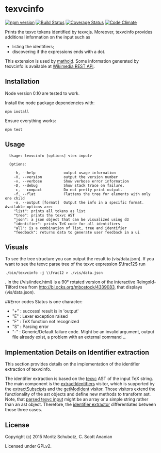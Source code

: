 # texvcinfo
[![npm version](https://badge.fury.io/js/texvcinfo.svg)](http://badge.fury.io/js/texvcinfo)
[![Build Status][1]][2]
[![Coverage Status](https://coveralls.io/repos/github/wikimedia/texvcinfo/badge.svg?branch=master)](https://coveralls.io/github/wikimedia/texvcinfo?branch=master)
[![Code Climate](https://codeclimate.com/github/physikerwelt/texvcinfo/badges/gpa.svg)](https://codeclimate.com/github/physikerwelt/texvcinfo)

Prints the texvc tokens identified by texvcjs.
Moreover, texvcinfo provides additional information on the input such as
* listing the identifiers;
* discovering if the expressions ends with a dot.

This extension is used by [mathoid](https://github.com/wikimedia/mathoid). Some information generated by texvcinfo is
available at [Wikimedia REST API](https://en.wikipedia.org/api/rest_v1/#!/Math/post_media_math_check_type).

## Installation

Node version 0.10 are tested to work.

Install the node package dependencies with:
```
npm install
```
Ensure everything works:
```
npm test
```

## Usage

```
  Usage: texvcinfo [options] <tex input>

  Options:

    -h, --help             output usage information
    -V, --version          output the version number
    -v, --verbose          Show verbose error information
    -D, --debug            Show stack trace on failure.
    -c, --compact          Do not pretty print output.
    -f, --flat             Flattens the tree for elements with only one child
    -o, --output [format]  Output the info in a specific format. Available options are:
    "list": prints all tokens as list
    "tree": prints the texvc AST
    "json": a json object that can be visualized using d3
    "identifier": prints TeX code for all identifiers
    "all": is a combination of list, tree and identifier
    "feedback": returns data to generate user feedback in a ui
```

## Visuals
To see the tree structure you can output the result to (vis/data.json).
If you want to see the texvc parse tree of the texvc expression $\frac12$ run
```
./bin/texvcinfo -j \\frac12 > ./vis/data.json
```
.
In the (/vis/index.html) is a 90° rotated version of the interactive Reingold–Tilford tree from
http://bl.ocks.org/mbostock/4339083, that displays (vis/data.json).

##Error codes
Status is one character:

- "+" : success! result is in 'output'
- "E" : Lexer exception raised
- "F" : TeX function not recognized
- "S" : Parsing error
- "-" : Generic/Default failure code. Might be an invalid argument, output file already exist, a problem with an external command ...

## Implementation Details on Identifier extraction

This section provides details on the implementation of the identifier extraction of texvcinfo.

The identifier extraction is based on the [texvc](https://github.com/wikimedia/texvcjs) AST of the input TeX string. The main component is the [extractIdentifiers](lib/identifier.js#L79) visitor, which is supported by the [extractSubscipts](lib/extractors/subscripts.js#L77) and the [getModIdent](lib/extractors/mods.js#L20) visitor. Those visitors extend the functionality of the ast objects and define new methods to transform ast. Note, that [parsed texvc input](lib/index.js#L22) might be an array or a simple string rather than an ast object. Therefore, the [identifier extractor](lib/identifier.js#L47) differentiates between those three cases.


## License

Copyright (c) 2015 Moritz Schubotz, C. Scott Ananian

Licensed under GPLv2.


[1]: https://travis-ci.org/wikimedia/texvcinfo.svg?branch=master
[2]: https://travis-ci.org/wikimedia/texvcinfo?branch=master

